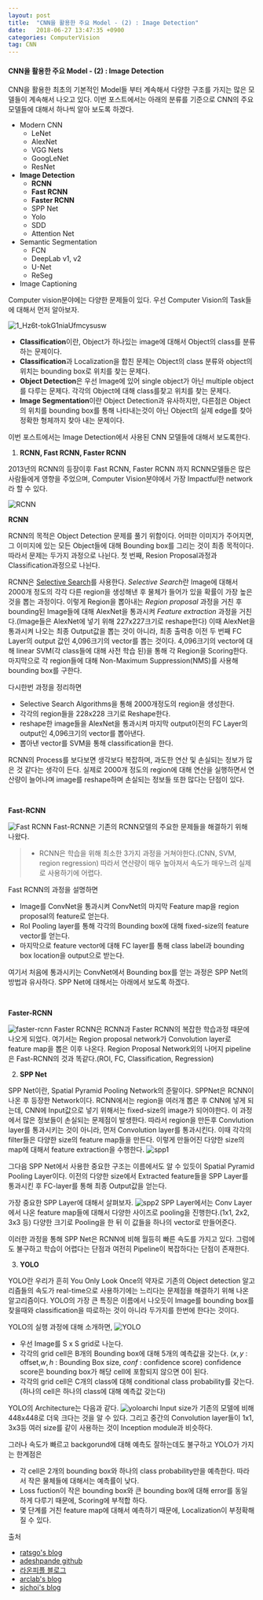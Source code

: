 ```yaml
---
layout: post
title:  "CNN을 활용한 주요 Model - (2) : Image Detection"
date:   2018-06-27 13:47:35 +0900
categories: ComputerVision
tag: CNN
---
```


#### CNN을 활용한 주요 Model - (2) : Image Detection

CNN을 활용한 최초의 기본적인 Model들 부터 계속해서 다양한 구조를 가지는 많은 모델들이 계속해서 나오고 있다. 이번 포스트에서는 아래의 분류를 기준으로 CNN의 주요 모델들에 대해서 하나씩 알아 보도록 하겠다.

* Modern CNN
  * LeNet
  * AlexNet
  * VGG Nets
  * GoogLeNet
  * ResNet
* **Image Detection**
  * **RCNN**
  * **Fast RCNN**
  * **Faster RCNN**
  * SPP Net
  * Yolo
  * SDD
  * Attention Net
* Semantic Segmentation
  * FCN
  * DeepLab v1, v2
  * U-Net
  * ReSeg  
* Image Captioning  



Computer vision분야에는 다양한 문제들이 있다. 우선 Computer Vision의 Task들에 대해서 먼저 알아보자.

![1_Hz6t-tokG1niaUfmcysusw](https://i.imgur.com/qhsh15m.jpg)
* **Classification**이란, Object가 하나있는 image에 대해서 Object의 class를 분류하는 문제이다.
* **Classification**과 Localization을 합친 문제는 Object의 class 분류와 object의 위치는 bounding box로 위치를 찾는 문제다.
* **Object Detection**은 우선 Image에 있어 single object가 아닌 multiple object를 다루는 문제다. 각각의 Object에 대해 class를찾고 위치를 찾는 문제다.
* **Image Segmentation**이란 Object Detection과 유사하지만, 다른점은 Object의 위치를 bounding box를 통해 나타내는것이 아닌 Object의 실제 edge를 찾아 정확한 형체까지 찾아 내는 문제이다.

이번 포스트에서는 Image Detection에서 사용된 CNN 모델들에 대해서 보도록한다.

1. **RCNN, Fast RCNN, Faster RCNN**

2013년의 RCNN의 등장이후 Fast RCNN, Faster RCNN 까지 RCNN모델들은 많은 사람들에게 영향을 주었으며, Computer Vision분야에서 가장 Impactful한 network라 할 수 있다.

![RCNN](https://adeshpande3.github.io/assets/rcnn.png)

**RCNN**

RCNN의 목적은 Object Detection 문제를 풀기 위함이다. 어떠한 이미지가 주어지면, 그 이미지에 있는 모든 Object들에 대해 Bounding box를 그리는 것이 최종 목적이다. 따라서 문제는 두가지 과정으로 나뉜다. 첫 번째, Resion Proposal과정과 Classification과정으로 나뉜다.

RCNN은 [Selective Search](https://ivi.fnwi.uva.nl/isis/publications/2013/UijlingsIJCV2013/UijlingsIJCV2013.pdf)를 사용한다. *Selective Search*란 Image에 대해서 2000개 정도의 각각 다른 region을 생성해낸 후 물체가 들어가 있을 확률이 가장 높은 것을 뽑는 과정이다.
이렇게 Region을 뽑아내는 *Region proposal* 과정을 거친 후 bounding된 Image들에 대해 AlexNet을 통과시켜 *Feature extraction* 과정을 거친다.(Image들은 AlexNet에 넣기 위해 227x227크기로 reshape한다) 이때 AlexNet을 통과시켜 나오는 최종 Output값을 뽑는 것이 아니라, 최종 출력층 이전 두 번째 FC Layer의 output 값인 4,096크기의 vector를 뽑는 것이다. 4,096크기의 vector에 대해 linear SVM(각 class들에 대해 사전 학습 된)을 통해 각 Region을 Scoring한다. 마지막으로 각 region들에 대해 Non-Maximum Suppression(NMS)를 사용해 bounding box를 구한다.

다시한번 과정을 정리하면
* Selective Search Algorithms을 통해 2000개정도의 region을 생성한다.
* 각각의 region들을 228x228 크기로 Reshape한다.
* reshape한 image들을 AlexNet을 통과시켜 마지막 output이전의 FC Layer의 output인 4,096크기의 vector를 뽑아낸다.
* 뽑아낸 vector를 SVM을 통해 classification을 한다.

RCNN의 Process를 보다보면 생각보다 복잡하며, 과도한 연산 및 손실되는 정보가 많은 것 같다는 생각이 든다.
실제로 2000개 정도의 region에 대해 연산을 실행하면서 연산량이 늘어나며 image를 reshape하며 손실되는 정보들 또한 많다는 단점이 있다.


<br/>

**Fast-RCNN**  

![Fast RCNN](https://adeshpande3.github.io/assets/FastRCNN.png)
Fast-RCNN은 기존의 RCNN모델의 주요한 문제들을 해결하기 위해 나왔다.
> * RCNN은 학습을 위해 최소한 3가지 과정을 거쳐야한다.(CNN, SVM, region regression) 따라서 연산량이 매우 높아져서 속도가 매우느려 실제로 사용하기에 어렵다.

Fast RCNN의 과정을 설명하면
* Image를 ConvNet을 통과시켜 ConvNet의 마지막 Feature map을 region proposal의 feature로 얻는다.
* RoI Pooling layer를 통해 각각의 Bounding box에 대해 fixed-size의 feature vector를 얻는다.
* 마지막으로 feature vector에 대해 FC layer를 통해 class label과 bounding box location을 output으로 받는다.

여기서 처음에 통과시키는 ConvNet에서 Bounding box를 얻는 과정은 SPP Net의 방법과 유사하다. SPP Net에 대해서는 아래에서 보도록 하겠다.

<br/>

**Faster-RCNN**

![faster-rcnn](https://adeshpande3.github.io/assets/FasterRCNN.png)
Faster RCNN은 RCNN과 Faster RCNN의 복잡한 학습과정 때문에 나오게 되었다. 여기서는 Region proposal network가 Convolution layer로 feature map을 뽑은 이후 나온다. Region Proposal Network외의 나머지 pipeline은 Fast-RCNN의 것과 똑같다.(ROI, FC, Classification, Regression)


2. **SPP Net**

SPP Net이란, Spatial Pyramid Pooling Network의 준말이다.
SPPNet은 RCNN이 나온 후 등장한 Network이다. RCNN에서는 region을 여러개 뽑은 후 CNN에 넣게 되는데, CNN에 Input값으로 넣기 위해서는 fixed-size의 image가 되어야한다. 이 과정에서 많은 정보들이 손실되는 문제점이 발생한다. 따라서 region을 만든후 Convlution layer를 통과시키는 것이 아니라, 먼저 Convolution layer를 통과시킨다. 이때 각각의 filter들은 다양한 size의 feature map들을 만든다. 이렇게 만들어진 다양한 size의 map에 대해서 feature extraction을 수행한다.
![spp1](https://i.imgur.com/rAAIQqf.jpg)

그다음 SPP Net에서 사용한 중요한 구조는 이름에서도 알 수 있듯이 Spatial Pyramid Pooling Layer이다. 이전의 다양한 size에서 Extracted feature들을 SPP Layer를 통과시킨 후 FC-layer를 통해 최종 Output값을 얻는다.

가장 중요한 SPP Layer에 대해서 살펴보자.
![spp2](https://i.imgur.com/A8NpefQ.jpg)
SPP Layer에서는 Conv Layer에서 나온 feature map들에 대해서 다양한 사이즈로 pooling을 진행한다.(1x1, 2x2, 3x3 등) 다양한 크기로 Pooling을 한 뒤 이 값들을 하나의 vector로 만들어준다.

이러한 과정을 통해 SPP Net은 RCNN에 비해 월등히 빠른 속도를 가지고 있다. 그럼에도 불구하고 학습이 어렵다는 단점과 여전히 Pipeline이 복잡하다는 단점이 존재한다.

3. **YOLO**

YOLO란 우리가 흔히 You Only Look Once의 약자로 기존의 Object detection 알고리즘들의 속도가 real-time으로 사용하기에는 느리다는 문제점을 해결하기 위해 나온 알고리즘이다.
YOLO의 가장 큰 특징은 이름에서 나오듯이 Image를 bounding box를 찾을때와 classification을 따로하는 것이 아니라 두가지를 한번에 한다는 것이다.

YOLO의 실행 과정에 대해 소개하면,
![YOLO](https://cdn-images-1.medium.com/max/1200/1*m8p5lhWdFDdapEFa2zUtIA.jpeg)  
* 우선 Image를 S x S grid로 나눈다.
* 각각의 grid cell은 B개의 Bounding box에 대해 5개의 예측값을 갖는다.
($x,y$ : offset,$w,h$ : Bounding Box size, $conf$ : confidence score)
confidence score은 bounding box가 해당 cell에 포함되지 않으면 0이 된다.
* 각각의 grid cell은 C개의 class에 대해 conditional class probability를 갖는다.
(하나의 cell은 하나의 class에 대해 예측값 갖는다)

YOLO의 Architecture는 다음과 같다.
![yoloarchi](https://curt-park.github.io/images/yolo/Figure3.JPG)
Input size가 기존의 모델에 비해 448x448로 더욱 크다는 것을 알 수 있다. 그리고 중간의 Convolution layer들이 1x1, 3x3등 여러 size를 같이 사용하는 것이 Inception module과 비슷하다.

그러나 속도가 빠르고 backgorund에 대해 예측도 잘하는데도 불구하고 YOLO가 가지는 한계점은
* 각 cell은 2개의 bounding box와 하나의 class probability만을 예측한다.
따라서 작은 물체들에 대해서는 예측률이 낮다.
* Loss fuction이 작은 bounding box와 큰 bounding box에 대해 error를 동일 하게 다루기 때문에, Scoring에 부적합 하다.
* 몇 단계를 거친 feature map에 대해서 예측하기 때문에, Localization이 부정확해 질 수 있다.



출처
* [ratsgo's blog](https://ratsgo.github.io/deep%20learning/2017/10/09/CNNs/)
* [adeshpande github](https://adeshpande3.github.io/adeshpande3.github.io/The-9-Deep-Learning-Papers-You-Need-To-Know-About.html)
* [라온피플 블로그](https://laonple.blog.me/220654387455)
* [arclab's blog](http://arclab.tistory.com/150)
* [sjchoi's blog](https://github.com/sjchoi86/dl_tutorials_10weeks)
